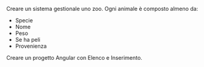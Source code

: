 Creare un sistema gestionale uno zoo. Ogni animale è composto almeno da:
- Specie
- Nome
- Peso
- Se ha peli
- Provenienza

Creare un progetto Angular con Elenco e Inserimento.
